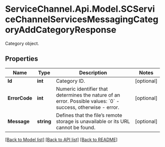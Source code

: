 # ServiceChannel.Api.Model.SCServiceChannelServicesMessagingCategoryAddCategoryResponse
Category object.

## Properties

Name | Type | Description | Notes
------------ | ------------- | ------------- | -------------
**Id** | **int** | Category ID. | [optional] 
**ErrorCode** | **int** | Numeric identifier that determines the nature of an error. Possible values: &#x60;0&#x60; - success, otherwise - error. | [optional] 
**Message** | **string** | Defines that the file’s remote storage is unavailable or its URL cannot be found. | [optional] 

[[Back to Model list]](../README.md#documentation-for-models) [[Back to API list]](../README.md#documentation-for-api-endpoints) [[Back to README]](../README.md)

